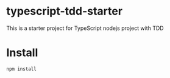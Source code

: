 # typescript-tdd-starter
This is a starter project for TypeScript nodejs project with TDD

# Install
```
npm install
```
